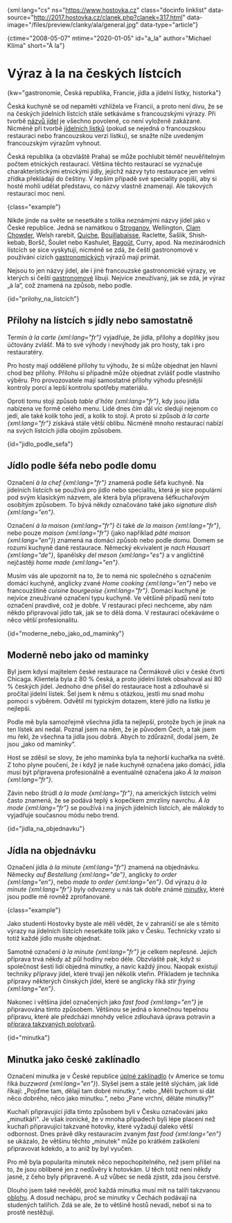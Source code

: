 
{xml:lang="cs" ns="https://www.hostovka.cz" class="docinfo linklist" data-source="http://2017.hostovka.cz/clanek.php?clanek=317.html" data-image="/files/preview/clanky/ala/general.jpg" data-type="article"}

{ctime="2008-05-07" mtime="2020-01-05" id="a_la" author="Michael Klíma" short="À la"}

# Výraz à la na českých lístcích

<!-- generated attribute kw by user_udpatekw.sh on 2020-02-28, do not edit -->

{kw="gastronomie, Česká republika, Francie, jídla a jídelní lístky, historka"}

Česká kuchyně se od nepaměti vzhlížela ve Francii, a proto není divu, že se na českých jídelních lístcích stále setkáváme s francouzskými výrazy. Při tvorbě [názvů jídel][1] je všechno povolené, co není vyloženě zakázané. Nicméně při tvorbě [jídelních lístků][2] (pokud se nejedná o francouzskou restauraci nebo francouzskou verzi lístku), se snažte níže uvedeným francouzským výrazům vyhnout.

Česká republika (a obzvláště Praha) se může pochlubit téměř neuvěřitelným počtem etnických restaurací. Většina těchto restaurací se vyznačuje charakteristickými etnickými jídly, jejichž názvy tyto restaurace jen velmi zřídka překládají do češtiny. V lepším případě své speciality popíší, aby si hosté mohli udělat představu, co názvy vlastně znamenají. Ale takových restaurací moc není.

{class="example"}

Nikde jinde na světe se nesetkáte s tolika neznámými názvy jídel jako v České republice. Jedná se namátkou o [Stroganov][3], Wellington, [Clam Chowder][4], Welsh rarebit, [Quiche][5], [Bouillabaisse][6], Raclette, Šašlik, Shish-kebab, Boršč, Šoulet nebo Kashulet, [Ragoût][7], Curry, apod. Na mezinárodních lístcích se sice vyskytují, nicméně se zdá, že čeští gastronomové v používání cizích [gastronomických][8] výrazů mají primát.

Nejsou to jen názvy jídel, ale i jiné francouzské gastronomické výrazy, ve kterých si čeští [gastronomové][9] libují. Nejvíce zneužívaný, jak se zdá, je výraz „à la“, což znamená na způsob, nebo podle.

{id="prilohy\_na\_listcich"}

## Přílohy na lístcích s jídly nebo samostatně

Termín _à la carte {xml:lang="fr"}_ vyjadřuje, že jídla, přílohy a doplňky jsou účtovány zvlášť. Má to své výhody i nevýhody jak pro hosty, tak i pro restauratéry.

Pro hosty mají oddělené přílohy tu výhodu, že si může objednat jen hlavní chod bez přílohy. Přílohu si případně může objednat zvlášť podle vlastního výběru. Pro provozovatele mají samostatné přílohy výhodu přesnější kontroly porcí a lepší kontrolu spotřeby materiálu.

Oproti tomu stojí způsob _table d'hôte {xml:lang="fr"}_, kdy jsou jídla nabízena ve formě celého menu. Lidé dnes čím dál víc sledují nejenom co jedí, ale také kolik toho jedí, a kolik to stojí. A proto si způsob _à la carte {xml:lang="fr"}_ získává stále větší oblibu. Nicméně mnoho restaurací nabízí na svých lístcích jídla obojím způsobem.

{id="jidlo\_podle\_sefa"}

## Jídlo podle šéfa nebo podle domu

Označení _à la chef {xml:lang="fr"}_ znamená podle šéfa kuchyně. Na jídelních lístcích se používá pro jídlo nebo specialitu, která je sice populární pod svým klasickým názvem, ale která byla připravena šéfkuchařovým osobitým způsobem. To bývá někdy označováno také jako _signature dish {xml:lang="en"}_.

Označení _à la maison {xml:lang="fr"}_ či také _de la maison {xml:lang="fr"}_, nebo pouze _maison {xml:lang="fr"}_ (jako například _pâté maison {xml:lang="en"}_) znamená na domácí způsob nebo podle domu. Domem se rozumí kuchyně dané restaurace. Německý ekvivalent je _nach Hausart {xml:lang="de"}_, španělsky _del meson {xml:lang="es"}_ a v angličtině nejčastěji _home made {xml:lang="en"}_.

Musím vás ale upozornit na to, že to nemá nic společného s označením domácí kuchyně, anglicky zvané _Home cooking {xml:lang="en"}_ nebo ve francouzštině _cuisine bourgeoise {xml:lang="fr"}_. Domácí kuchyně je nejvíce zneužívané označení typu kuchyně. Ve většině případů není toto označení pravdivé, což je dobře. V restauraci přeci nechceme, aby nám někdo připravoval jídlo tak, jak se to dělá doma. V restauraci očekáváme o něco větší profesionalitu.

{id="moderne\_nebo\_jako\_od\_maminky"}

## Moderně nebo jako od maminky

Byl jsem kdysi majitelem české restaurace na Čermákově ulici v české čtvrti Chicaga. Klientela byla z 80 % česká, a proto jídelní lístek obsahoval asi 80 % českých jídel. Jednoho dne přišel do restaurace host a zdlouhavě si pročítal jídelní lístek. Šel jsem k němu s otázkou, jestli mu snad mohu pomoci s výběrem. Odvětil mi typickým dotazem, které jídlo na lístku je nejlepší.

Podle mě byla samozřejmě všechna jídla ta nejlepší, protože bych je jinak na ten lístek ani nedal. Poznal jsem na něm, že je původem Čech, a tak jsem mu řekl, že všechna ta jídla jsou dobrá. Abych to zdůraznil, dodal jsem, že jsou „jako od maminky“.

Host se zděsil se slovy, že jeho maminka byla ta nejhorší kuchařka na světě. Z toho plyne poučení, že i když je naše kuchyně označena jako domácí, jídla musí být připravena profesionálně a eventuálně označena jako _À la maison {xml:lang="fr"}_.

Závin nebo štrúdl _à la mode {xml:lang="fr"}_, na amerických lístcích velmi často znamená, že se podává teplý s kopečkem zmrzliny navrchu. _À la mode {xml:lang="fr"}_ se používá i na jiných jídelních lístcích, ale málokdy to vyjadřuje současnou módu nebo trend.

{id="jidla\_na\_objednavku"}

## Jídla na objednávku

Označení jídla _à la minute {xml:lang="fr"}_ znamená na objednávku. Německy _auf Bestellung {xml:lang="de"}_, anglicky _to order {xml:lang="en"}_, nebo _made to order {xml:lang="en"}_. Od výrazu _à la minute {xml:lang="fr"}_ byly odvozeny u nás tak dobře známé [minutky][10], které jsou podle mě rovněž zprofanované.

{class="example"}

Jako studenti Hostovky byste ale měli vědět, že v zahraničí se ale s těmito výrazy na jídelních lístcích nesetkáte tolik jako v Česku. Technicky vzato si totiž každé jídlo musíte objednat.

Samotné označení _à la minute {xml:lang="fr"}_ je celkem nepřesné. Jejich příprava trvá někdy až půl hodiny nebo déle. Obzvláště pak, když si společnost šesti lidí objedná minutky, a navíc každý jinou. Naopak existují techniky přípravy jídel, které trvají jen několik vteřin. Příkladem je technika přípravy některých čínských jídel, které se anglicky říká _stir frying {xml:lang="en"}_.

Nakonec i většina jídel označených jako _fast food {xml:lang="en"}_ je připravována tímto způsobem. Většinou se jedná o konečnou tepelnou přípravu, které ale předchází mnohdy velice zdlouhavá úprava potravin a [příprava takzvaných polotvarů][11].

{id="minutka"}

## Minutka jako české zaklínadlo

Označení minutka je v České republice [úplné zaklínadlo][12] (v Americe se tomu říká _buzzword {xml:lang="en"}_). Slyšel jsem a stále ještě slýchám, jak lidé říkají: „Pojďme tam, dělají tam dobré minutky.“, nebo „Měli bychom si dát něco dobrého, něco jako minutku.“, nebo „Pane vrchní, děláte minutky?“

Kuchaři připravující jídla tímto způsobem byli v Česku označováni jako „minutkáři“. Je však ironické, že v mnoha případech byli lépe placeni než kuchaři připravující takzvané hotovky, které vyžadují daleko větší odbornost. Dnes právě díky restauracím zvaným _fast food {xml:lang="en"}_ se ukázalo, že většinu těchto „minutek“ může po krátkém zaškolení připravovat kdekdo, a to aniž by byl vyučen.

Pro mě byla popularita minutek něco nepochopitelného, než jsem přišel na to, že jsou oblíbené jen z nedůvěry k hotovkám. U těch totiž není někdy jasné, z čeho byly připravené. A už vůbec se nedá zjistit, zda jsou čerstvé.

Dlouho jsem také nevěděl, proč každá minutka musí mít na talíři takzvanou [oblohu][13]. A dosud nechápu, proč se minutky v Čechách podávají na studených talířích. Zdá se ale, že to většině hostů nevadí, neboť si na to prostě nestěžují.

 [1]: nazvy_jidel
 [2]: jidelni_listek
 [3]: stroganov
 [4]: chowder#manhattan_clam_chowder
 [5]: brunch#bran_formou_table_dht
 [6]: bujabeza
 [7]: sotyrovani#saute
 [8]: gastronomie
 [9]: gastronomove
 [10]: hotovky_a_minutky
 [11]: polotovary
 [12]: modni_pojmy
 [13]: obloha

